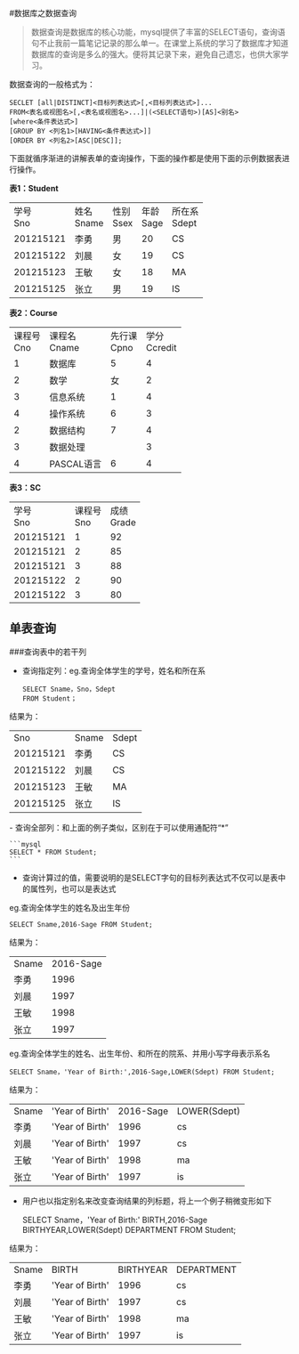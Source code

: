 #数据库之数据查询
> 数据查询是数据库的核心功能，mysql提供了丰富的SELECT语句，查询语句不止我前一篇笔记记录的那么单一。在课堂上系统的学习了数据库才知道数据库的查询是多么的强大。便将其记录下来，避免自己遗忘，也供大家学习。

数据查询的一般格式为：
   
	SECLET [all|DISTINCT]<目标列表达式>[,<目标列表达式>]...
	FROM<表名或视图名>[,<表名或视图名>...]|(<SELECT语句>)[AS]<别名>
	[where<条件表达式>]
	[GROUP BY <列名1>[HAVING<条件表达式>]]
	[ORDER BY <列名2>[ASC|DESC]];
下面就循序渐进的讲解表单的查询操作，下面的操作都是使用下面的示例数据表进行操作。

<b>表1：Student</b>
<table cellspacing="0">
<tr><td>学号<br>Sno</td><td>姓名<br>Sname</td><td>性别<br>Ssex</td><td>年龄<br>Sage</td><td>所在系<br>Sdept</td></tr>

<tr><td>201215121</td><td>李勇</td><td>男</td><td>20</td><td>CS</td></tr>

<tr><td>201215122</td><td>刘晨</td><td>女</td><td>19</td><td>CS</td></tr>

<tr><td>201215123</td><td>王敏</td><td>女</td><td>18</td><td>MA</td></tr>

<tr><td>201215125</td><td>张立</td><td>男</td><td>19</td><td>IS</td></tr>
</table>


<b>表2：Course</b>
<table cellspacing="0">
<tr><td>课程号<br>Cno</td><td>课程名<br>Cname</td><td>先行课<br>Cpno</td><td>学分<br>Ccredit</td></tr>

<tr><td>1</td><td>数据库</td><td>5</td><td>4</td></tr>

<tr><td>2</td><td>数学</td><td>女</td><td>2</td></tr>

<tr><td>3</td><td>信息系统</td><td>1</td><td>4</td></tr>

<tr><td>4</td><td>操作系统</td><td>6</td><td>3</td></tr>

<tr><td>2</td><td>数据结构</td><td>7</td><td>4</td></tr>

<tr><td>3</td><td>数据处理</td><td></td><td>3</td></tr>

<tr><td>4</td><td>PASCAL语言</td><td>6</td><td>4</td></tr>
</table>


<b>表3：SC</b>
<table cellspacing="0">
<tr><td>学号<br>Sno</td><td>课程号<br>Sno</td><td>成绩<br>Grade</td></tr>

<tr><td>201215121</td><td>1</td><td>92</td></tr>

<tr><td>201215121</td><td>2</td><td>85</td></tr>

<tr><td>201215121</td><td>3</td><td>88</td></tr>

<tr><td>201215122</td><td>2</td><td>90</td></tr>

<tr><td>201215122</td><td>3</td><td>80</td></tr>
</table>


## 单表查询
###查询表中的若干列
- 查询指定列：eg.查询全体学生的学号，姓名和所在系

	```mysql	
	SELECT Sname，Sno，Sdept
	FROM Student；
	```

结果为：
<table cellspacing="0">
<tr><td>Sno</td><td>Sname</td><td>Sdept</td></tr>

<tr><td>201215121</td><td>李勇</td><td>CS</td></tr>

<tr><td>201215122</td><td>刘晨</td><td>CS</td></tr>

<tr><td>201215123</td><td>王敏</td><td>MA</td></tr>

<tr><td>201215125</td><td>张立</td><td>IS</td></tr>
</table>
- 查询全部列：和上面的例子类似，区别在于可以使用通配符“*”

	```mysql
	SELECT * FROM Student;	
	```

- 查询计算过的值，需要说明的是SELECT字句的目标列表达式不仅可以是表中的属性列，也可以是表达式

eg.查询全体学生的姓名及出生年份

	SELECT Sname,2016-Sage FROM Student;

结果为：
<table cellspacing=0>
	<tr><td>Sname</td><td>2016-Sage</td></tr>
	<tr><td>李勇</td><td>1996</td></tr>
	<tr><td>刘晨</td><td>1997</td></tr>
	<tr><td>王敏</td><td>1998</td></tr>
	<tr><td>张立</td><td>1997</td></tr>
</table>

eg.查询全体学生的姓名、出生年份、和所在的院系、并用小写字母表示系名

	SELECT Sname，'Year of Birth:',2016-Sage,LOWER(Sdept) FROM Student;

结果为：
<table cellspacing=0>
	<tr><td>Sname</td><td>'Year of Birth'</td><td>2016-Sage</td><td>LOWER(Sdept)</td></tr>
	<tr><td>李勇</td><td>'Year of Birth'</td><td>1996</td><td>cs</td></tr>
	<tr><td>刘晨</td><td>'Year of Birth'</td><td>1997</td><td>cs</td></tr>
	<tr><td>王敏</td><td>'Year of Birth'</td><td>1998</td><td>ma</td></tr>
	<tr><td>张立</td><td>'Year of Birth'</td><td>1997</td><td>is</td></tr>
</table>

- 用户也以指定别名来改变查询结果的列标题，将上一个例子稍微变形如下

	SELECT Sname，'Year of Birth:' BIRTH,2016-Sage BIRTHYEAR,LOWER(Sdept) DEPARTMENT FROM Student;

结果为：
<table cellspacing=0>
	<tr><td>Sname</td><td>BIRTH</td><td>BIRTHYEAR</td><td>DEPARTMENT</td></tr>
	<tr><td>李勇</td><td>'Year of Birth'</td><td>1996</td><td>cs</td></tr>
	<tr><td>刘晨</td><td>'Year of Birth'</td><td>1997</td><td>cs</td></tr>
	<tr><td>王敏</td><td>'Year of Birth'</td><td>1998</td><td>ma</td></tr>
	<tr><td>张立</td><td>'Year of Birth'</td><td>1997</td><td>is</td></tr>
</table>
